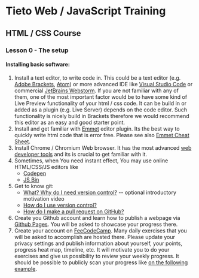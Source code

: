 # Tieto Web / JavaScript Training

## HTML / CSS Course
### Lesson 0 - The setup

#### Installing basic software:
1. Install a text editor, to write code in. This could be a text editor (e.g. [Adobe Brackets](http://brackets.io/), 
[Atom](https://atom.io/)) or more advanced IDE like 
[Visual Studio Code](https://code.visualstudio.com/) or commercial [JetBrains Webstorm](https://www.jetbrains.com/webstorm/).
    If you are not familiar with any of them, one of the most important factor would be to have some kind of Live Preview functionality of your html / css code. It can be build in or added as a plugin (e.g. Live Server) depends on the code editor. Such functionality is nicely build in Brackets therefore we would recommend this editor as an easy and good starter point. 
2. Install and get familiar with [Emmet](https://emmet.io/) editor plugin. Its the best way to quickly write html code that is error free. Please see also [Emmet Cheat Sheet](https://docs.emmet.io/cheat-sheet/).
3. Install Chrome / Chromium Web browser. It has the most advanced [web developer tools](https://developers.google.com/web/tools/chrome-devtools/) and its is crucial to get familiar with it.
4. Sometimes, when You need instant effect, You may use online HTML/CSS/JS editors like
   - [Codepen](http://codepen.io/)
   - [JS Bin](https://jsbin.com/)
5. Get to know git:
    - [What? Why do I need version control?](https://git-scm.com/videos) -- optional introductory motivation video
    - [How do I use version control?](https://www.youtube.com/watch?v=SWYqp7iY_Tc)
    - [How do I make a pull request on GitHub?](https://www.youtube.com/watch?v=FQsBmnZvBdc)
6. Create you Github account and learn how to publish a webpage via [Github Pages](https://pages.github.com/). You will be asked to showcase your progress there. 
7. Create your account on [FeeCodeCamp](https://www.freecodecamp.org/). Many daily exercises that you will be asked to accomplish are hosted there. Please update your privacy settings and publish information about yourself, your points, progress heat map, timeline, etc. It will motivate you to do your exercises and give us possibility to review your weekly progress. It should be possible to publicly scan your progress like [on the following example](./freecodecamp-progress-example.png).
